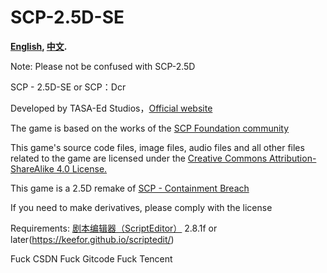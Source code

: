 # SCP-2.5D-SE
**[English](README.md), [中文](README_zh_CN.md).**

Note: Please not be confused with SCP-2.5D

SCP - 2.5D-SE or SCP：Dcr

Developed by TASA-Ed Studios，[Official website](https://www.tasaed.top/)

The game is based on the works of the [SCP Foundation community](http://scp-wiki-cn.wikidot.com/ )

This game's source code files, image files, audio files and all other files related to the game are licensed under the [Creative Commons Attribution-ShareAlike 4.0 License.](https://creativecommons.org/licenses/by-sa/4.0/)

This game is a 2.5D remake of [SCP - Containment Breach](https://github.com/Regalis11/scpcb/ )

If you need to make derivatives, please comply with the license

Requirements: [剧本编辑器（ScriptEditor）](https://1drv.ms/u/c/568ae44e1937060b/EepQHHiC-mBMlwPKWunDKIgBCRMEhFDYhQf4QFsWI8GrWw?e=U0P75r) 2.8.1f or later(https://keefor.github.io/scriptedit/)

Fuck CSDN
Fuck Gitcode
Fuck Tencent
